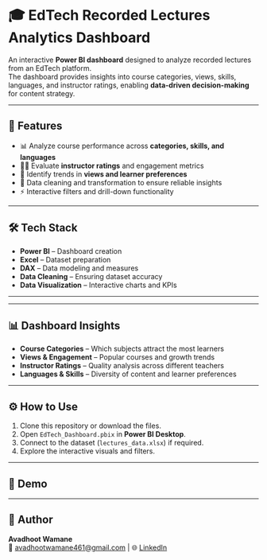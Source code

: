 # 🎓 EdTech Recorded Lectures Analytics Dashboard

An interactive **Power BI dashboard** designed to analyze recorded lectures from an EdTech platform.  
The dashboard provides insights into course categories, views, skills, languages, and instructor ratings, enabling **data-driven decision-making** for content strategy.  

---

## 🚀 Features
- 📊 Analyze course performance across **categories, skills, and languages**  
- 👨‍🏫 Evaluate **instructor ratings** and engagement metrics  
- 🔎 Identify trends in **views and learner preferences**  
- 🧹 Data cleaning and transformation to ensure reliable insights  
- ⚡ Interactive filters and drill-down functionality  

---

## 🛠️ Tech Stack
- **Power BI** – Dashboard creation  
- **Excel** – Dataset preparation  
- **DAX** – Data modeling and measures  
- **Data Cleaning** – Ensuring dataset accuracy  
- **Data Visualization** – Interactive charts and KPIs  

---

---

## 📊 Dashboard Insights
- **Course Categories** – Which subjects attract the most learners  
- **Views & Engagement** – Popular courses and growth trends  
- **Instructor Ratings** – Quality analysis across different teachers  
- **Languages & Skills** – Diversity of content and learner preferences  

---

## ⚙️ How to Use
1. Clone this repository or download the files.  
2. Open `EdTech_Dashboard.pbix` in **Power BI Desktop**.  
3. Connect to the dataset (`lectures_data.xlsx`) if required.  
4. Explore the interactive visuals and filters.  

---

## 📸 Demo

---

## 👤 Author
**Avadhoot Wamane**  
📧 avadhootwamane461@gmail.com | 🌐 [LinkedIn](https://www.linkedin.com/in/avadhoot-wamane/)  



